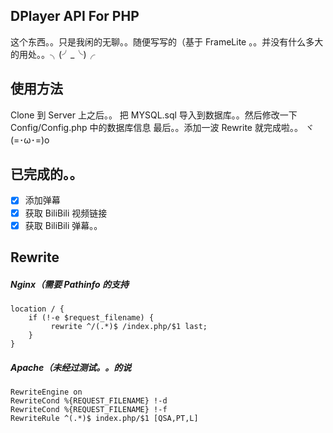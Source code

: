 ## DPlayer API For PHP
这个东西。。只是我闲的无聊。。随便写写的（基于 FrameLite 。。并没有什么多大的用处。。╮(╯_╰)╭

## 使用方法
Clone 到 Server 上之后。。
把 MYSQL.sql 导入到数据库。。然后修改一下 Config/Config.php 中的数据库信息
最后。。添加一波 Rewrite 就完成啦。。 ヾ(=･ω･=)o

## 已完成的。。
* [x] 添加弹幕
* [x] 获取 BiliBili 视频链接
* [x] 获取 BiliBili 弹幕。。

## Rewrite
##### Nginx（需要 Pathinfo 的支持

    location / {
        if (!-e $request_filename) {
             rewrite ^/(.*)$ /index.php/$1 last;
        }   
    }
    
##### Apache（未经过测试。。的说

    RewriteEngine on
    RewriteCond %{REQUEST_FILENAME} !-d
    RewriteCond %{REQUEST_FILENAME} !-f
    RewriteRule ^(.*)$ index.php/$1 [QSA,PT,L]


